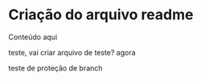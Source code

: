 # Criação do arquivo readme
Conteúdo aqui

teste, vai criar arquivo de teste? agora

teste de proteção de branch
